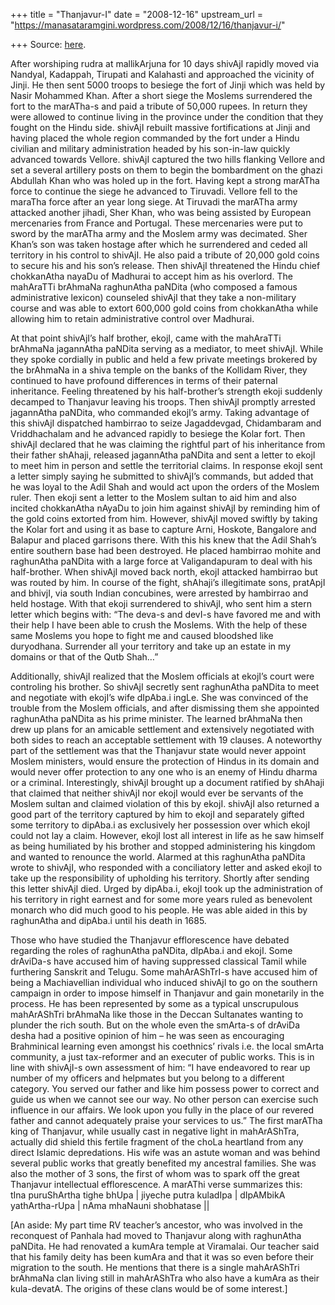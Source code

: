 +++
title = "Thanjavur-I"
date = "2008-12-16"
upstream_url = "https://manasataramgini.wordpress.com/2008/12/16/thanjavur-i/"

+++
Source: [here](https://manasataramgini.wordpress.com/2008/12/16/thanjavur-i/).

After worshiping rudra at mallikArjuna for 10 days shivAjI rapidly moved
via Nandyal, Kadappah, Tirupati and Kalahasti and approached the
vicinity of Jinji. He then sent 5000 troops to besiege the fort of Jinji
which was held by Nasir Mohammed Khan. After a short siege the Moslems
surrendered the fort to the marATha-s and paid a tribute of 50,000
rupees. In return they were allowed to continue living in the province
under the condition that they fought on the Hindu side. shivAjI rebuilt
massive fortifications at Jinji and having placed the whole region
commanded by the fort under a Hindu civilian and military administration
headed by his son-in-law quickly advanced towards Vellore. shivAjI
captured the two hills flanking Vellore and set a several artillery
posts on them to begin the bombardment on the ghazi Abdullah Khan who
was holed up in the fort. Having kept a strong marATha force to continue
the siege he advanced to Tiruvadi. Vellore fell to the maraTha force
after an year long siege. At Tiruvadi the marATha army attacked another
jihadi, Sher Khan, who was being assisted by European mercenaries from
France and Portugal. These mercenaries were put to sword by the marATha
army and the Moslem army was decimated. Sher Khan’s son was taken
hostage after which he surrendered and ceded all territory in his
control to shivAjI. He also paid a tribute of 20,000 gold coins to
secure his and his son’s release. Then shivAjI threatened the Hindu
chief chokkanAtha nayaDu of Madhurai to accept him as his overlord. The
mahAraTTi brAhmaNa raghunAtha paNDita (who composed a famous
administrative lexicon) counseled shivAjI that they take a non-military
course and was able to extort 600,000 gold coins from chokkanAtha while
allowing him to retain administrative control over Madhurai.

At that point shivAjI’s half brother, ekojI, came with the mahAraTTi
brAhmaNa jagannAtha paNDita serving as a mediator, to meet shivAjI.
While they spoke cordially in public and held a few private meetings
brokered by the brAhmaNa in a shiva temple on the banks of the Kollidam
River, they continued to have profound differences in terms of their
paternal inheritance. Feeling threatened by his half-brother’s strength
ekoji suddenly decamped to Thanjavur leaving his troops. Then shivAjI
promptly arrested jagannAtha paNDita, who commanded ekojI’s army. Taking
advantage of this shivAjI dispatched hambirrao to seize Jagaddevgad,
Chidambaram and Vriddhachalam and he advanced rapidly to besiege the
Kolar fort. Then shivAjI declared that he was claiming the rightful part
of his inheritance from their father shAhaji, released jagannAtha
paNDita and sent a letter to ekojI to meet him in person and settle the
territorial claims. In response ekojI sent a letter simply saying he
submitted to shivAjI’s commands, but added that he was loyal to the Adil
Shah and would act upon the orders of the Moslem ruler. Then ekoji sent
a letter to the Moslem sultan to aid him and also incited chokkanAtha
nAyaDu to join him against shivAjI by reminding him of the gold coins
extorted from him. However, shivAjI moved swiftly by taking the Kolar
fort and using it as base to capture Arni, Hoskote, Bangalore and
Balapur and placed garrisons there. With this his knew that the Adil
Shah’s entire southern base had been destroyed. He placed hambirrao
mohite and raghunAtha paNDita with a large force at Valigandapuram to
deal with his half-brother. When shivAjI moved back north, ekojI
attacked hambirrao but was routed by him. In course of the fight,
shAhaji’s illegitimate sons, pratApjI and bhivjI, via south Indian
concubines, were arrested by hambirrao and held hostage. With that ekoji
surrendered to shivAjI, who sent him a stern letter which begins with:
“The deva-s and devI-s have favored me and with their help I have been
able to crush the Moslems. With the help of these same Moslems you hope
to fight me and caused bloodshed like duryodhana. Surrender all your
territory and take up an estate in my domains or that of the Qutb Shah…”

Additionally, shivAjI realized that the Moslem officials at ekojI’s
court were controling his brother. So shivAjI secretly sent raghunAtha
paNDita to meet and negotiate with ekojI’s wife dIpAba.i ingLe. She was
convinced of the trouble from the Moslem officials, and after dismissing
them she appointed raghunAtha paNDita as his prime minister. The learned
brAhmaNa then drew up plans for an amicable settlement and extensively
negotiated with both sides to reach an acceptable settlement with 19
clauses. A noteworthy part of the settlement was that the Thanjavur
state would never appoint Moslem ministers, would ensure the protection
of Hindus in its domain and would never offer protection to any one who
is an enemy of Hindu dharma or a criminal. Interestingly, shivAjI
brought up a document ratified by shAhaji that claimed that neither
shivAjI nor ekojI would ever be servants of the Moslem sultan and
claimed violation of this by ekojI. shivAjI also returned a good part of
the territory captured by him to ekojI and separately gifted some
territory to dipAba.i as exclusively her possession over which ekojI
could not lay a claim. However, ekojI lost all interest in life as he
saw himself as being humiliated by his brother and stopped administering
his kingdom and wanted to renounce the world. Alarmed at this raghunAtha
paNDita wrote to shivAjI, who responded with a conciliatory letter and
asked ekojI to take up the responsibility of upholding his territory.
Shortly after sending this letter shivAjI died. Urged by dipAba.i, ekojI
took up the administration of his territory in right earnest and for
some more years ruled as benevolent monarch who did much good to his
people. He was able aided in this by raghunAtha and dipAba.i until his
death in 1685.

Those who have studied the Thanjavur efflorescence have debated
regarding the roles of raghunAtha paNDita, dIpAba.i and ekojI. Some
drAviDa-s have accused him of having suppressed classical Tamil while
furthering Sanskrit and Telugu. Some mahArAShTrI-s have accused him of
being a Machiavellian individual who induced shivAjI to go on the
southern campaign in order to impose himself in Thanjavur and gain
monetarily in the process. He has been represented by some as a typical
unscrupulous mahArAShTri brAhmaNa like those in the Deccan Sultanates
wanting to plunder the rich south. But on the whole even the smArta-s of
drAviDa desha had a positive opinion of him – he was seen as encouraging
Brahminical learning even amongst his coethnics’ rivals i.e. the local
smArta community, a just tax-reformer and an executer of public works.
This is in line with shivAjI-s own assessment of him: “I have endeavored
to rear up number of my officers and helpmates but you belong to a
different category. You served our father and like him possess power to
correct and guide us when we cannot see our way. No other person can
exercise such influence in our affairs. We look upon you fully in the
place of our revered father and cannot adequately praise your services
to us.” The first marATha king of Thanjavur, while usually cast in
negative light in mahArAShTra, actually did shield this fertile fragment
of the choLa heartland from any direct Islamic depredations. His wife
was an astute woman and was behind several public works that greatly
benefited my ancestral families. She was also the mother of 3 sons, the
first of whom was to spark off the great Thanjavur intellectual
efflorescence. A marAThi verse summarizes this:  
tIna puruShArtha tighe bhUpa \| jiyeche putra kuladIpa \| dIpAMbikA
yathArtha-rUpa \| nAma mhaNauni shobhatase \|\|

\[An aside: My part time RV teacher’s ancestor, who was involved in the
reconquest of Panhala had moved to Thanjavur along with raghunAtha
paNDita. He had renovated a kumAra temple at Viramalai. Our teacher said
that his family deity has been kumAra and that it was so even before
their migration to the south. He mentions that there is a single
mahArAShTri brAhmaNa clan living still in mahArAShTra who also have a
kumAra as their kula-devatA. The origins of these clans would be of some
interest.\]

